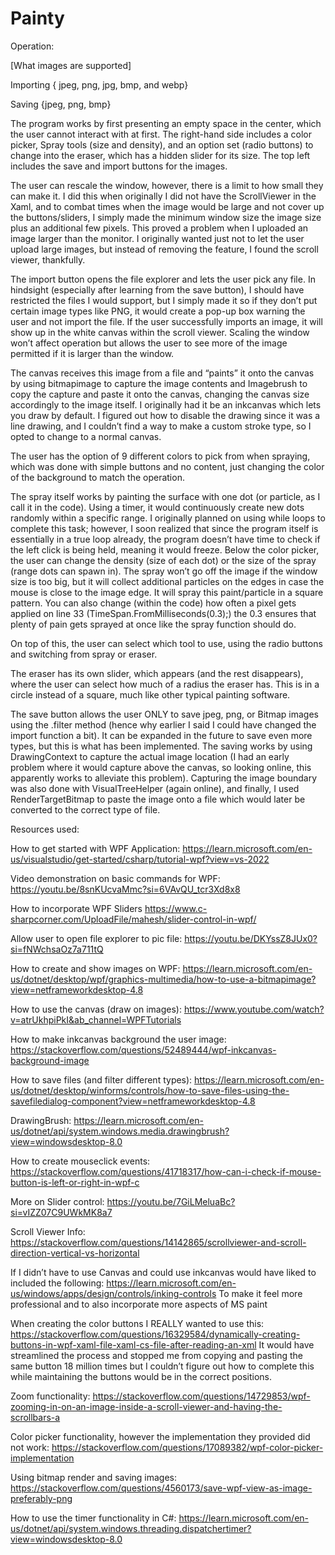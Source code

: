 # Painty

Operation:

[What images are supported]

Importing { jpeg, png, jpg, bmp, and webp}

Saving {jpeg, png, bmp}

The program works by first presenting an empty space in the center, which the user cannot interact with at first. The right-hand side includes a color picker, Spray tools (size and density), and an option set (radio buttons) to change into the eraser, which has a hidden slider for its size. The top left includes the save and import buttons for the images.

The user can rescale the window, however, there is a limit to how small they can make it. I did this when originally I did not have the ScrollViewer in the Xaml, and to combat times when the image would be large and not cover up the buttons/sliders, I simply made the minimum window size the image size plus an additional few pixels. This proved a problem when I uploaded an image larger than the monitor. I originally wanted just not to let the user upload large images, but instead of removing the feature, I found the scroll viewer, thankfully. 

The import button opens the file explorer and lets the user pick any file. In hindsight (especially after learning from the save button), I should have restricted the files I would support, but I simply made it so if they don’t put certain image types like PNG, it would create a pop-up box warning the user and not import the file. If the user successfully imports an image, it will show up in the white canvas within the scroll viewer. Scaling the window won’t affect operation but allows the user to see more of the image permitted if it is larger than the window.

The canvas receives this image from a file and “paints” it onto the canvas by using bitmapimage to capture the image contents and Imagebrush to copy the capture and paste it onto the canvas, changing the canvas size accordingly to the image itself. I originally had it be an inkcanvas which lets you draw by default. I figured out how to disable the drawing since it was a line drawing, and I couldn’t find a way to make a custom stroke type, so I opted to change to a normal canvas.

The user has the option of 9 different colors to pick from when spraying, which was done with simple buttons and no content, just changing the color of the background to match the operation. 

The spray itself works by painting the surface with one dot (or particle, as I call it in the code). Using a timer, it would continuously create new dots randomly within a specific range. I originally planned on using while loops to complete this task; however, I soon realized that since the program itself is essentially in a true loop already, the program doesn’t have time to check if the left click is being held, meaning it would freeze. Below the color picker, the user can change the density (size of each dot) or the size of the spray (range dots can spawn in). The spray won’t go off the image if the window size is too big, but it will collect additional particles on the edges in case the mouse is close to the image edge. It will spray this paint/particle in a square pattern. You can also change (within the code) how often a pixel gets applied on line 33 (TimeSpan.FromMilliseconds(0.3);) the 0.3 ensures that plenty of pain gets sprayed at once like the spray function should do.

On top of this, the user can select which tool to use, using the radio buttons and switching from spray or eraser.

The eraser has its own slider, which appears (and the rest disappears), where the user can select how much of a radius the eraser has. This is in a circle instead of a square, much like other typical painting software.

The save button allows the user ONLY to save jpeg, png, or Bitmap images using the .filter method (hence why earlier I said I could have changed the import function a bit). It can be expanded in the future to save even more types, but this is what has been implemented. The saving works by using DrawingContext to capture the actual image location (I had an early problem where it would capture above the canvas, so looking online, this apparently works to alleviate this problem). Capturing the image boundary was also done with VisualTreeHelper (again online), and finally, I used RenderTargetBitmap to paste the image onto a file which would later be converted to the correct type of file. 


Resources used:

How to get started with WPF Application: 
https://learn.microsoft.com/en-us/visualstudio/get-started/csharp/tutorial-wpf?view=vs-2022

Video demonstration on basic commands for WPF:
https://youtu.be/8snKUcvaMmc?si=6VAvQU_tcr3Xd8x8 

How to incorporate WPF Sliders
https://www.c-sharpcorner.com/UploadFile/mahesh/slider-control-in-wpf/ 

Allow user to open file explorer to pic file:
https://youtu.be/DKYssZ8JUx0?si=fNWchsaOz7a711tQ 

How to create and show images on WPF:
https://learn.microsoft.com/en-us/dotnet/desktop/wpf/graphics-multimedia/how-to-use-a-bitmapimage?view=netframeworkdesktop-4.8 

How to use the canvas (draw on images):
https://www.youtube.com/watch?v=atrUkhpiPkI&ab_channel=WPFTutorials 

How to make inkcanvas background the user image:
https://stackoverflow.com/questions/52489444/wpf-inkcanvas-background-image 

How to save files (and filter different types):
https://learn.microsoft.com/en-us/dotnet/desktop/winforms/controls/how-to-save-files-using-the-savefiledialog-component?view=netframeworkdesktop-4.8 

DrawingBrush:
https://learn.microsoft.com/en-us/dotnet/api/system.windows.media.drawingbrush?view=windowsdesktop-8.0 

How to create mouseclick events:
https://stackoverflow.com/questions/41718317/how-can-i-check-if-mouse-button-is-left-or-right-in-wpf-c 

More on Slider control:
https://youtu.be/7GiLMeluaBc?si=vIZZ07C9UWkMK8a7 

Scroll Viewer Info:
https://stackoverflow.com/questions/14142865/scrollviewer-and-scroll-direction-vertical-vs-horizontal 

If I didn’t have to use Canvas and could use inkcanvas would have liked to included the following:
https://learn.microsoft.com/en-us/windows/apps/design/controls/inking-controls
To make it feel more professional and to also incorporate more aspects of MS paint

When creating the color buttons I REALLY wanted to use this:
https://stackoverflow.com/questions/16329584/dynamically-creating-buttons-in-wpf-xaml-file-xaml-cs-file-after-reading-an-xml 
It would have streamlined the process and stopped me from copying and pasting the same button 18 million times but I couldn’t figure out how to complete this while maintaining the buttons would be in the correct positions. 

Zoom functionality:
https://stackoverflow.com/questions/14729853/wpf-zooming-in-on-an-image-inside-a-scroll-viewer-and-having-the-scrollbars-a 

Color picker functionality, however the implementation they provided did not work:
https://stackoverflow.com/questions/17089382/wpf-color-picker-implementation 

Using bitmap render and saving images:
https://stackoverflow.com/questions/4560173/save-wpf-view-as-image-preferably-png 

How to use the timer functionality in C#:
https://learn.microsoft.com/en-us/dotnet/api/system.windows.threading.dispatchertimer?view=windowsdesktop-8.0 
